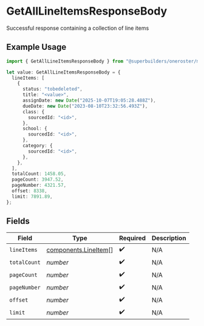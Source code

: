 # GetAllLineItemsResponseBody

Successful response containing a collection of line items

## Example Usage

```typescript
import { GetAllLineItemsResponseBody } from "@superbuilders/oneroster/models/operations";

let value: GetAllLineItemsResponseBody = {
  lineItems: [
    {
      status: "tobedeleted",
      title: "<value>",
      assignDate: new Date("2025-10-07T19:05:28.488Z"),
      dueDate: new Date("2023-08-10T23:32:56.493Z"),
      class: {
        sourcedId: "<id>",
      },
      school: {
        sourcedId: "<id>",
      },
      category: {
        sourcedId: "<id>",
      },
    },
  ],
  totalCount: 1458.05,
  pageCount: 3947.52,
  pageNumber: 4321.57,
  offset: 8338,
  limit: 7891.89,
};
```

## Fields

| Field                                                        | Type                                                         | Required                                                     | Description                                                  |
| ------------------------------------------------------------ | ------------------------------------------------------------ | ------------------------------------------------------------ | ------------------------------------------------------------ |
| `lineItems`                                                  | [components.LineItem](../../models/components/lineitem.md)[] | :heavy_check_mark:                                           | N/A                                                          |
| `totalCount`                                                 | *number*                                                     | :heavy_check_mark:                                           | N/A                                                          |
| `pageCount`                                                  | *number*                                                     | :heavy_check_mark:                                           | N/A                                                          |
| `pageNumber`                                                 | *number*                                                     | :heavy_check_mark:                                           | N/A                                                          |
| `offset`                                                     | *number*                                                     | :heavy_check_mark:                                           | N/A                                                          |
| `limit`                                                      | *number*                                                     | :heavy_check_mark:                                           | N/A                                                          |